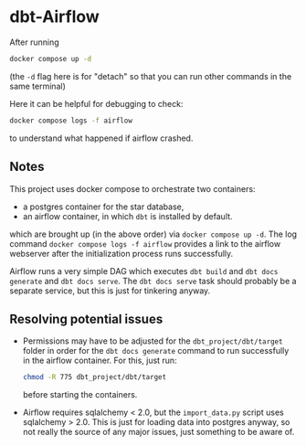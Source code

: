 # dbt-Airflow

After running 
```bash
docker compose up -d
```
(the `-d` flag here is for "detach" so that you can run other commands in the same terminal) 

Here it can be helpful for debugging to check:
```bash
docker compose logs -f airflow
```
to understand what happened if airflow crashed.

## Notes

This project uses docker compose to orchestrate two containers:
- a postgres container for the star database,
- an airflow container, in which `dbt` is installed by default.

which are brought up (in the above order) via `docker compose up -d`. The log command `docker compose logs -f airflow` provides a link to the airflow webserver after the initialization process runs successfully. 

Airflow runs a very simple DAG which executes `dbt build` and `dbt docs generate` and `dbt docs serve`. The `dbt docs serve` task should probably be a separate service, but this is just for tinkering anyway.

## Resolving potential issues

- Permissions may have to be adjusted for the `dbt_project/dbt/target` folder in order for the `dbt docs generate` command to run successfully in the airflow container. For this, just run:
  
    ```bash
    chmod -R 775 dbt_project/dbt/target
    ```
  
    before starting the containers.

- Airflow requires sqlalchemy < 2.0, but the `import_data.py` script uses sqlalchemy > 2.0. This is just for loading data into postgres anyway, so not really the source of any major issues, just something to be aware of.